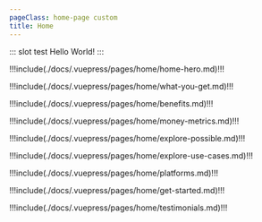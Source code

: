 ```yaml
---
pageClass: home-page custom
title: Home
---
```


<div-box></div-box>

::: slot test
Hello World!
:::

!!!include(./docs/.vuepress/pages/home/home-hero.md)!!!

!!!include(./docs/.vuepress/pages/home/what-you-get.md)!!!

!!!include(./docs/.vuepress/pages/home/benefits.md)!!!

!!!include(./docs/.vuepress/pages/home/money-metrics.md)!!!

!!!include(./docs/.vuepress/pages/home/explore-possible.md)!!!

!!!include(./docs/.vuepress/pages/home/explore-use-cases.md)!!!

!!!include(./docs/.vuepress/pages/home/platforms.md)!!!

!!!include(./docs/.vuepress/pages/home/get-started.md)!!!

!!!include(./docs/.vuepress/pages/home/testimonials.md)!!!

<script>
import useCaseCard from './.vuepress/components/use-case-card';
import divBox from './.vuepress/components/DivBox';

export default {
  components: {
    useCaseCard,
    divBox
  },
  data () {
    return {
      target: false,
      link: '/mobile-money-providers/',
      icon: '/images/industry-1.svg',
      iconBackground: '#DE002B',
    }
  }
}
</script>


